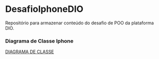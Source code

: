 # DesafioIphoneDIO
Repositório para armazenar conteúdo do desafio de POO da plataforma DIO.

<h3>Diagrama de Classe Iphone</h3>

[DIAGRAMA DE CLASSE](diagrama.png)





